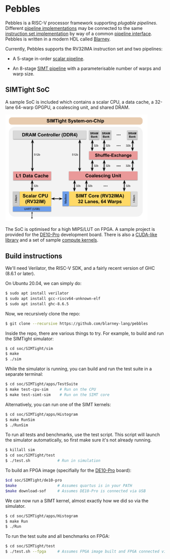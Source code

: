 # Pebbles

Pebbles is a RISC-V processor framework supporting *plugable
pipelines*.  Different [pipeline
implementations](src/Pebbles/Pipeline) may be connected to the same
[instruction set implementation](src/Pebbles/Instructions) by way of a
common [pipeline interface](src/Pebbles/Pipeline/Interface.hs).
Pebbles is written in a modern HDL called
[Blarney](https://github.com/blarney-lang/blarney).

Currently, Pebbles supports the RV32IMA instruction set and two
pipelines:

  * A 5-stage in-order [scalar pipeline](src/Pebbles/Pipeline/Scalar.hs).

  * An 8-stage [SIMT pipeline](src/Pebbles/Pipeline/SIMT.hs)
    with a parameterisable number of warps and warp size.

## SIMTight SoC

A sample SoC is included which contains a scalar CPU, a data cache, a
32-lane 64-warp GPGPU, a coalescing unit, and shared DRAM.

<img src="soc/SIMTight/doc/SoC.svg" width="450">

The SoC is optimised for a high MIPS/LUT on FPGA.  A sample project is
provided for the [DE10-Pro](http://de10-pro.terasic.com) development
board.  There is also a [CUDA-like library](soc/SIMTight/inc/NoCL.h)
and a set of sample [compute kernels](soc/SIMTight/apps/).

## Build instructions

We'll need Verilator, the RISC-V SDK, and a fairly recent version
of GHC (8.6.1 or later).

On Ubuntu 20.04, we can simply do:

```sh
$ sudo apt install verilator
$ sudo apt install gcc-riscv64-unknown-elf
$ sudo apt install ghc-8.6.5
```

Now, we recursively clone the repo:

```sh
$ git clone --recursive https://github.com/blarney-lang/pebbles
```

Inside the repo, there are various things to try.  For example, to
build and run the SIMTight simulator:

```sh
$ cd soc/SIMTight/sim
$ make
$ ./sim
```

While the simulator is running, you can build and run the test suite
in a separate terminal:

```sh
$ cd soc/SIMTight/apps/TestSuite
$ make test-cpu-sim     # Run on the CPU
$ make test-simt-sim    # Run on the SIMT core
```

Alternatively, you can run one of the SIMT kernels:

```sh
$ cd soc/SIMTight/apps/Histogram
$ make RunSim
$ ./RunSim
```

To run all tests and benchmarks, use the test script.  This script
will launch the simulator automatically, so first make sure it's not
already running.

```sh
$ killall sim
$ cd soc/SIMTight/test
$ ./test.sh            # Run in simulation
```

To build an FPGA image (specifially for the
[DE10-Pro](http://de10-pro.terasic.com) board):

```sh
$cd soc/SIMTight/de10-pro
$make                  # Assumes quartus is in your PATH
$make download-sof     # Assumes DE10-Pro is connected via USB
```

We can now run a SIMT kernel, almost exactly how we did so via the
simulator.

```sh
$ cd soc/SIMTight/apps/Histogram
$ make Run
$ ./Run
```

To run the test suite and all benchmarks on FPGA:

```sh
$ cd soc/SIMTight/test
$ ./test.sh --fpga     # Assumes FPGA image built and FPGA connected via USB
```
